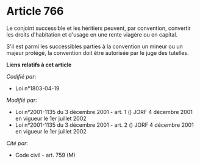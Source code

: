 # Article 766

Le conjoint successible et les héritiers peuvent, par convention, convertir les droits d'habitation et d'usage en une rente
viagère ou en capital.

S'il est parmi les successibles parties à la convention un mineur ou un majeur protégé, la convention doit être autorisée par
le juge des tutelles.

**Liens relatifs à cet article**

_Codifié par_:

  - Loi n°1803-04-19

_Modifié par_:

  - Loi n°2001-1135 du 3 décembre 2001 - art. 1 () JORF 4 décembre 2001 en vigueur le 1er juillet 2002
  - Loi n°2001-1135 du 3 décembre 2001 - art. 2 () JORF 4 décembre 2001 en vigueur le 1er juillet 2002

_Cité par_:

  - Code civil - art. 759 (M)
